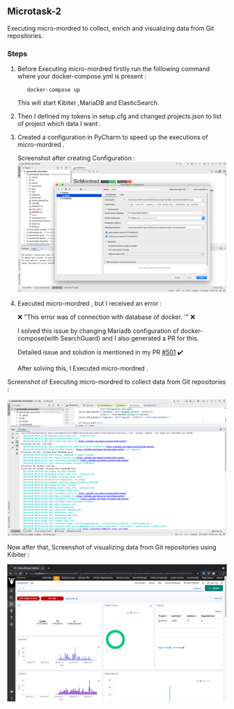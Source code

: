 ## Microtask-2

Executing micro-mordred to collect, enrich and visualizing data from Git repositories.

### Steps 

1. Before Executing micro-mordred firstly run the following command where your docker-compose.yml is present :
          
          docker-compose up 
   This will start Kibiter ,MariaDB and ElasticSearch.

2. Then I defined my tokens in setup.cfg and changed projects.json to list of project which data I want .
3. Created a configuration in PyCharm to speed up the executions of micro-mordred .
   
   Screenshot after creating Configuration :
   ![after_creating_Conf](https://github.com/SourabhSaraswat-191939/GSoC-chaoss-microtasks/blob/main/microtask-2/after_creating_Conf.png)
   
4. Executed micro-mordred , but I received an error :
   
   :x: "This error was of connection with database of docker. '" :x:
   
   I solved this issue by changing Mariadb configuration of docker-compose(with SearchGuard) and I also generated a PR for this.
   
   Detailed issue and solution is mentioned in my PR [#501](https://github.com/chaoss/grimoirelab-sirmordred/pull/501) ✔️
   
   After solving this, I Executed micro-mordred .
   
Screenshot of Executing micro-mordred to collect data from Git repositories :

![Run Micro Mordred](https://github.com/SourabhSaraswat-191939/GSoC-chaoss-microtasks/blob/main/microtask-2/Run_Micro_Mordred.png)

Now after that, Screenshot of visualizing data from Git repositories using Kibiter :

![Git Visualization Kibiter](https://github.com/SourabhSaraswat-191939/GSoC-chaoss-microtasks/blob/main/microtask-2/Git_visualization_Kibiter.png)
